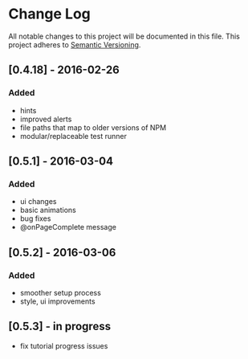 # Change Log
All notable changes to this project will be documented in this file.
This project adheres to [Semantic Versioning](http://semver.org/).

## [0.4.18] - 2016-02-26
### Added
- hints
- improved alerts
- file paths that map to older versions of NPM
- modular/replaceable test runner

## [0.5.1] - 2016-03-04
### Added
- ui changes
- basic animations
- bug fixes
- @onPageComplete message

## [0.5.2] - 2016-03-06
### Added
- smoother setup process
- style, ui improvements

## [0.5.3] - in progress
- fix tutorial progress issues
